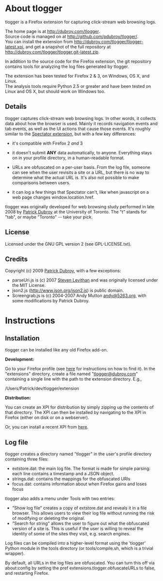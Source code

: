 # About tlogger

tlogger is a Firefox extension for capturing click-stream web browsing logs.

The home page is at <http://dubroy.com/tlogger>.  
Source code is managed on at <http://github.com/pdubroy/tlogger/>.  
You can install the extension from <http://dubroy.com/tlogger/tlogger-latest.xpi>, and get a snapshot of the full repository at <http://dubroy.com/tlogger/tlogger.git-latest.zip>.

In addition to the source code for the Firefox extension, the git repository contains tools for analyzing the log files generated by tlogger.

The extension has been tested for Firefox 2 & 3, on Windows, OS X, and Linux.  
The analysis tools require Python 2.5 or greater and have been tested on Linux and OS X, but should work on Windows too.

## Details

tlogger captures click-stream web browsing logs. In other words, it collects data 
about how the browser is used. Mainly it records navigation events and tab events, 
as well as the UI actions that cause those events. It's roughly similar to the [Spectator extension](https://addons.mozilla.org/en-US/firefox/addon/6326), but with a few key differences:

- it's compatible with Firefox 2 *and* 3

- it doesn't submit **ANY** data automatically, to anyone. Everything stays on
in your profile directory, in a human-readable format.

- URLs are obfuscated on a per-user basis. From the log file, someone can see 
when the user revisits a site or a URL, but there is no way to determine what 
the actual URL is. It's also not possible to make comparisons between users.

- it can log a few things that Spectator can't, like when javascript on a web page changes window.location.href.

tlogger was originally developed for web browsing study performed in late 2008
by [Patrick Dubroy](http://dubroy.com) at the University of Toronto. The "t" stands for "tab", or
maybe "Toronto" -- take your pick.


## License

Licensed under the GNU GPL version 2 (see GPL-LICENSE.txt).

## Credits

Copyright (c) 2009 [Patrick Dubroy](http://dubroy.com), with a few exceptions:

- parseUri.js is (c) 2007 [Steven Levithan](http://stevenlevithan.com) and was 
originally licensed under the MIT License.
- json2.js (http://www.json.org/json2.js) is public domain.
- Screengrab.js is (c) 2004-2007 Andy Mutton <andy@5263.org>, with some 
modifications by Patrick Dubroy.

# Instructions

## Installation

tlogger can be installed like any old Firefox add-on. 

**Development:**

Go to your Firefox profile (see [here](http://support.mozilla.com/kb/Profiles)
for instructions on how to find it). In the "extensions" directory, create a
file named "tlogger@dubroy.com" containing a single line with the path to
the extension directory. E.g.,

  /Users/Patrick/dev/tlogger/extension
  
**Distribution:**

You can create an XPI for distribution by simply zipping up the contents of
that directory. The XPI can then be installed by navigating to the XPI in
Firefox (either on disk or on a webserver).

Or, you can install a recent XPI from [here](http://dubroy.com/tlogger/tlogger-latest.xpi).

## Log file

tlogger creates a directory named "tlogger" in the user's profile directory
containing three files:

- extstore.dat: the main log file. The format is made for simple parsing: each
line contains a timestamp and a JSON object.
- strings.dat: contains the mappings for the obfuscated URIs
- focus.dat: contains information about when Firefox gains and loses focus

tlogger also adds a menu under Tools with two entries:

- "Show log file" creates a copy of extstore.dat and reveals it in a file
browser. This allows users to view their log file without running the risk
of modifying or deleting the original.
- "Search for string" allows the user to figure out what the obfuscated version
of a site is. This is useful if the user is willing to reveal the identity of
some of the sites they visit, e.g. search engines.

Log files can be compiled into a higher-level format using the 'tlogger'
Python module in the tools directory (or tools/compile.sh, which is a trivial
wrapper).

By default, all URLs in the log files are obfuscated. You can turn this off
via about:config by setting the pref extensions.tlogger.obfuscateURLs to false,
and restarting Firefox.


